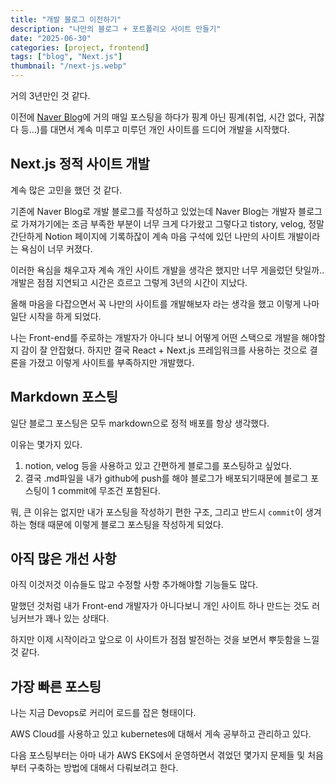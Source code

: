 ```yaml
---
title: "개발 블로그 이전하기"
description: "나만의 블로그 + 포트폴리오 사이트 만들기"
date: "2025-06-30"
categories: [project, frontend]
tags: ["blog", "Next.js"]
thumbnail: "/next-js.webp"
---
```


거의 3년만인 것 같다.

이전에 [Naver Blog](https://blog.naver.com/comstering)에 거의 매일 포스팅을 하다가 핑계 아닌 핑계(취업, 시간 없다, 귀찮다 등...)를 대면서 계속 미루고 미루던 개인 사이트를 드디어 개발을 시작했다.

## Next.js 정적 사이트 개발

계속 많은 고민을 했던 것 같다.

기존에 Naver Blog로 개발 블로그를 작성하고 있었는데 Naver Blog는 개발자 블로그로 가져가기에는 조금 부족한 부분이 너무 크게 다가왔고 그렇다고 tistory, velog, 정말 간단하게 Notion 페이지에 기록하잖이 계속 마음 구석에 있던 나만의 사이트 개발이라는 욕심이 너무 커졌다.

이러한 욕심을 채우고자 계속 개인 사이트 개발을 생각은 했지만 너무 게을렀던 탓일까.. 개발은 점점 지연되고 시간은 흐르고 그렇게 3년의 시간이 지났다.

올해 마음을 다잡으면서 꼭 나만의 사이트를 개발해보자 라는 생각을 했고 이렇게 나마 일단 시작을 하게 되었다.

나는 Front-end를 주로하는 개발자가 아니다 보니 어떻게 어떤 스택으로 개발을 해야할지 감이 잘 안잡혔다. 하지만 결국 React + Next.js 프레임워크를 사용하는 것으로 결론을 가졌고 이렇게 사이트를 부족하지만 개발했다.

## Markdown 포스팅

일단 블로그 포스팅은 모두 markdown으로 정적 배포를 항상 생각했다.

이유는 몇가지 있다.

1. notion, velog 등을 사용하고 있고 간편하게 블로그를 포스팅하고 싶었다.
2. 결국 .md파일을 내가 github에 push를 해야 블로그가 배포되기때문에 블로그 포스팅이 1 commit에 무조건 포함된다.

뭐, 큰 이유는 없지만 내가 포스팅을 작성하기 편한 구조, 그리고 반드시 `commit`이 생겨하는 형태 때문에 이렇게 블로그 포스팅을 작성하게 되었다.

## 아직 많은 개선 사항

아직 이것저것 이슈들도 많고 수정할 사항 추가해야할 기능들도 많다.

말했던 것처럼 내가 Front-end 개발자가 아니다보니 개인 사이트 하나 만드는 것도 러닝커브가 꽤나 있는 상태다.

하지만 이제 시작이라고 앞으로 이 사이트가 점점 발전하는 것을 보면서 뿌듯함을 느낄 것 같다.

## 가장 빠른 포스팅

나는 지금 Devops로 커리어 로드를 잡은 형태이다.

AWS Cloud를 사용하고 있고 kubernetes에 대해서 게속 공부하고 관리하고 있다.

다음 포스팅부터는 아마 내가 AWS EKS에서 운영하면서 겪었던 몇가지 문제들 및 처음부터 구축하는 방법에 대해서 다뤄보려고 한다.
